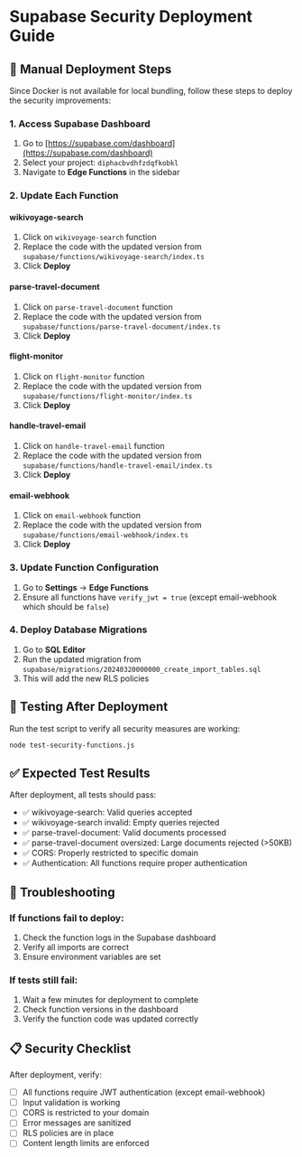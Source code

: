 # Supabase Security Deployment Guide

## 🚀 Manual Deployment Steps

Since Docker is not available for local bundling, follow these steps to deploy the security improvements:

### 1. Access Supabase Dashboard
1. Go to [https://supabase.com/dashboard](https://supabase.com/dashboard)
2. Select your project: `diphacbvdhfzdqfkobkl`
3. Navigate to **Edge Functions** in the sidebar

### 2. Update Each Function

#### wikivoyage-search
1. Click on `wikivoyage-search` function
2. Replace the code with the updated version from `supabase/functions/wikivoyage-search/index.ts`
3. Click **Deploy**

#### parse-travel-document
1. Click on `parse-travel-document` function
2. Replace the code with the updated version from `supabase/functions/parse-travel-document/index.ts`
3. Click **Deploy**

#### flight-monitor
1. Click on `flight-monitor` function
2. Replace the code with the updated version from `supabase/functions/flight-monitor/index.ts`
3. Click **Deploy**

#### handle-travel-email
1. Click on `handle-travel-email` function
2. Replace the code with the updated version from `supabase/functions/handle-travel-email/index.ts`
3. Click **Deploy**

#### email-webhook
1. Click on `email-webhook` function
2. Replace the code with the updated version from `supabase/functions/email-webhook/index.ts`
3. Click **Deploy**

### 3. Update Function Configuration
1. Go to **Settings** → **Edge Functions**
2. Ensure all functions have `verify_jwt = true` (except email-webhook which should be `false`)

### 4. Deploy Database Migrations
1. Go to **SQL Editor**
2. Run the updated migration from `supabase/migrations/20240320000000_create_import_tables.sql`
3. This will add the new RLS policies

## 🧪 Testing After Deployment

Run the test script to verify all security measures are working:

```bash
node test-security-functions.js
```

## ✅ Expected Test Results

After deployment, all tests should pass:

- ✅ wikivoyage-search: Valid queries accepted
- ✅ wikivoyage-search invalid: Empty queries rejected
- ✅ parse-travel-document: Valid documents processed
- ✅ parse-travel-document oversized: Large documents rejected (>50KB)
- ✅ CORS: Properly restricted to specific domain
- ✅ Authentication: All functions require proper authentication

## 🔧 Troubleshooting

### If functions fail to deploy:
1. Check the function logs in the Supabase dashboard
2. Verify all imports are correct
3. Ensure environment variables are set

### If tests still fail:
1. Wait a few minutes for deployment to complete
2. Check function versions in the dashboard
3. Verify the function code was updated correctly

## 📋 Security Checklist

After deployment, verify:

- [ ] All functions require JWT authentication (except email-webhook)
- [ ] Input validation is working
- [ ] CORS is restricted to your domain
- [ ] Error messages are sanitized
- [ ] RLS policies are in place
- [ ] Content length limits are enforced 